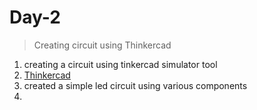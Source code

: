 # Day-2
>Creating circuit using Thinkercad
1. creating a circuit using tinkercad simulator tool
2. [Thinkercad](https://www.tinkercad.com)
3. created a simple led circuit using various components
4. 
